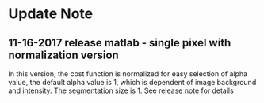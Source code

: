 # Update Note

## 11-16-2017 release matlab - single pixel with normalization version
In this version, the cost function is normalized for easy selection of alpha value, the default alpha value is 1, which is dependent of image background and intensity. The segmentation size is 1. See release note for details
